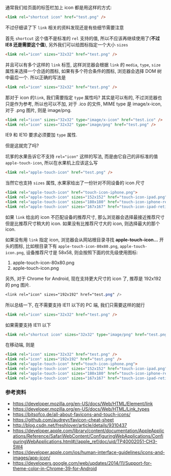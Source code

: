 通常我们给页面的标签栏加上 icon 都是用这样的方式:

```HTML
<link rel="shortcut icon" href="test.png" />
```

不过仔细读了下 `link` 相关的资料发现还是有些细节需要注意

首先 `shortcut` 这个值不是标准的 `rel` 支持的值, 所以不应该再继续使用了(**不过 IE8 还是需要这个值**), 另外我们可以给图标指定一个大小 `sizes`

```HTML
<link rel="icon" sizes="32x32" href="test.png" />
```

并且可以有多个这样的 `link` 标签, 这样浏览器会根据 `link` 的 `media`, `type`, `size` 属性来选择一个合适的图标, 如果有多个符合条件的图标, 浏览器会选择 DOM 树中最后一个. 所以正确的写法是

```html
<link rel="icon" sizes="32x32" href="test.png" />
```



那对于 icon 的`link`, 我们需要指定 `type` 属性吗? 其实是可以有的, 不过浏览器也只是作为参考, 所以也可以不加, 对于 .ico 的文件, MIME type 是 image/x-icon, 对于 .png 图片, 则是 image/png.

```html
<link rel="icon" sizes="32x32" type="image/x-icon" href="test.ico" />
<link rel="icon" sizes="32x32" type="image/png" href="test.png" />
```

IE9 和 IE10 要求必须要加 `type` 属性.



但是这就完了吗?

坑爹的水果告诉它不支持 `rel="icon"` 这样的写法, 而是由它自己的非标准的值 `apple-touch-icon`, 所以在水果机上应该这么写

```html
<link rel="apple-touch-icon" href="test.png" />
```

当然它也支持 `sizes` 属性, 水果家给出了一份针对不同设备的 icon 尺寸

```html
<link rel="apple-touch-icon" href="touch-icon-iphone.png">
<link rel="apple-touch-icon" sizes="152x152" href="touch-icon-ipad.png">
<link rel="apple-touch-icon" sizes="180x180" href="touch-icon-iphone-retina.png">
<link rel="apple-touch-icon" sizes="167x167" href="touch-icon-ipad-retina.png">
```

如果 `link` 给出的 icon 不匹配设备的推荐尺寸, 那么浏览器会选择最接近推荐尺寸但是比推荐尺寸稍大的 icon. 如果没有比推荐尺寸大的 icon, 则选择最大的那个 icon.

如果没有用 `link` 指定 icon, 浏览器会从网站根目录寻找 **apple-touch-icon...** 开头的图标, 比如根目录下有 `apple-touch-icon-80x80.png`, `apple-touch-icon.png`, 设备推荐尺寸是 58x58, 则会按照下面的优先级使用图标:

1. apple-touch-icon-80x80.png
2. apple-touch-icon.png




另外, 对于 Chrome for Android, 现在支持更大尺寸的 icon 了, 推荐是 192x192 的 png 图片.

```css
<link rel="icon" sizes="192x192" href="test.png" />
```




所以总结一下, 在不需要支持 IE11 以下的 PC 端, 我们只需要这样的就行

```html
<link rel="icon" sizes="32x32" href="test.png" />
```

如果需要支持 IE11 以下

```html
<link rel="shortcut icon" sizes="32x32" type="image/png" href="test.png" />
```

在移动端, 则是

```html
<link rel="icon" sizes="32x32" href="test.png" />
<link rel="icon" sizes="192x192" href="test.png" />
<link rel="apple-touch-icon" href="touch-icon-iphone.png">
<link rel="apple-touch-icon" sizes="152x152" href="touch-icon-ipad.png">
<link rel="apple-touch-icon" sizes="180x180" href="touch-icon-iphone-retina.png">
<link rel="apple-touch-icon" sizes="167x167" href="touch-icon-ipad-retina.png">
```



### 参考资料

* https://developer.mozilla.org/en-US/docs/Web/HTML/Element/link
* https://developer.mozilla.org/en-US/docs/Web/HTML/Link_types
* https://bitsofco.de/all-about-favicons-and-touch-icons/
* https://github.com/audreyr/favicon-cheat-sheet
* http://blog.csdn.net/freshlover/article/details/9310437
* https://developer.apple.com/library/content/documentation/AppleApplications/Reference/SafariWebContent/ConfiguringWebApplications/ConfiguringWebApplications.html#//apple_ref/doc/uid/TP40002051-CH3-SW4
* https://developer.apple.com/ios/human-interface-guidelines/icons-and-images/app-icon/
* https://developers.google.com/web/updates/2014/11/Support-for-theme-color-in-Chrome-39-for-Android